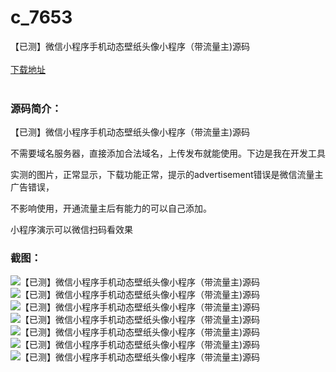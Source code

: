 # c_7653
【已测】微信小程序手机动态壁纸头像小程序（带流量主)源码
<br/></br>
[下载地址](https://www.uuid2.com/7653.html "下载地址")
<br/></br>
<h3>源码简介：</h3>
<p>【已测】微信小程序手机动态壁纸头像小程序（带流量主)源码<p>
<p>不需要域名服务器，直接添加合法域名，上传发布就能使用。下边是我在开发工具<p>
<p>实测的图片，正常显示，下载功能正常，提示的advertisement错误是微信流量主广告错误，<p>
<p>不影响使用，开通流量主后有能力的可以自己添加。<p>
<p>小程序演示可以微信扫码看效果<p>
<h3>截图：</h3>
<img src="https://www.uuid2.com/wp-content/uploads/img/pro/20220110/16417972076139.jpg" alt="【已测】微信小程序手机动态壁纸头像小程序（带流量主)源码"><img src="https://www.uuid2.com/wp-content/uploads/img/pro/20220110/16417972075543.jpg" alt="【已测】微信小程序手机动态壁纸头像小程序（带流量主)源码"><img src="https://www.uuid2.com/wp-content/uploads/img/pro/20220110/16417972088617.jpg" alt="【已测】微信小程序手机动态壁纸头像小程序（带流量主)源码"><img src="https://www.uuid2.com/wp-content/uploads/img/pro/20220110/16417972088675.jpg" alt="【已测】微信小程序手机动态壁纸头像小程序（带流量主)源码"><img src="https://www.uuid2.com/wp-content/uploads/img/pro/20220110/16417972087036.jpg" alt="【已测】微信小程序手机动态壁纸头像小程序（带流量主)源码"><img src="https://www.uuid2.com/wp-content/uploads/img/pro/20220110/1641797209387.jpg" alt="【已测】微信小程序手机动态壁纸头像小程序（带流量主)源码"><img src="https://www.uuid2.com/wp-content/uploads/img/uimage/43201641797365.jpg" alt="【已测】微信小程序手机动态壁纸头像小程序（带流量主)源码">
